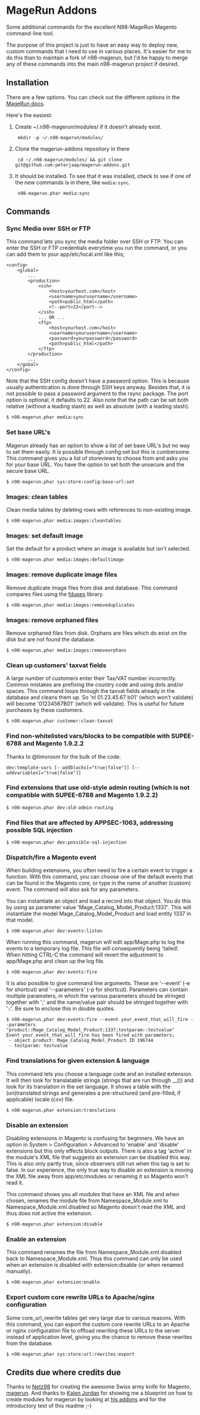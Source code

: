 MageRun Addons
==============

Some additional commands for the excellent N98-MageRun Magento command-line tool.

The purpose of this project is just to have an easy way to deploy new, custom
commands that I need to use in various places.  It's easier for me to do this
than to maintain a fork of n98-magerun, but I'd be happy to merge any of these
commands into the main n98-magerun project if desired.

Installation
------------
There are a few options.  You can check out the different options in the [MageRun
docs](http://magerun.net/introducting-the-new-n98-magerun-module-system/).

Here's the easiest:

1. Create ~/.n98-magerun/modules/ if it doesn't already exist.

        mkdir -p ~/.n98-magerun/modules/

2. Clone the magerun-addons repository in there

        cd ~/.n98-magerun/modules/ && git clone git@github.com:peterjaap/magerun-addons.git

3. It should be installed. To see that it was installed, check to see if one of the new commands is in there, like `media:sync`.

        n98-magerun.phar media:sync

Commands
--------

### Sync Media over SSH or FTP ###

This command lets you sync the media folder over SSH or FTP. You can enter the SSH or FTP credentials everytime you run the command, or you can add them to your app/etc/local.xml like this;

    <config>
        <global>
            ...
            <production>
                <ssh>
                    <host>yourhost.com</host>
                    <username>yourusername</username>
                    <path>public_html</path>
                    <!--port>22</port-->
                </ssh>
                ... OR ...
                <ftp>
                    <host>yourhost.com</host>
                    <username>yourusername</username>
                    <password>yourpassword</password>
                    <path>public_html</path>
                </ftp>
            </production>
            ...
        </gobal>
    </config>

Note that the SSH config doesn't have a password option. This is because usually authentication is done through SSH keys anyway. Besides that, it is not possible to pass a password argument to the rsync package.
The port option is optional, it defaults to 22.
Also note that the path can be set both relative (without a leading slash) as well as absolute (with a leading slash).

    $ n98-magerun.phar media:sync

### Set base URL's ###

Magerun already has an option to show a list of set base URL's but no way to set them easily. It is possible through config:set but this is cumbersome. This command gives you a list of storeviews to choose from and asks you for your base URL. You have the option to set both the unsecure and the secure base URL.

    $ n98-magerun.phar sys:store:config:base-url:set

### Images: clean tables ###

Clean media tables by deleting rows with references to non-existing image.

    $ n98-magerun.phar media:images:cleantables

### Images: set default image ###

Set the default for a product where an image is available but isn't selected.

    $ n98-magerun.phar media:images:defaultimage

### Images: remove duplicate image files ###

Remove duplicate image files from disk and database. This command compares files using the [fdupes](https://github.com/adrianlopezroche/fdupes) library.

    $ n98-magerun.phar media:images:removeduplicates

### Images: remove orphaned files ###

Remove orphaned files from disk. Orphans are files which do exist on the disk but are not found the database.

    $ n98-magerun.phar media:images:removeorphans

### Clean up customers' taxvat fields ###

A large number of customers enter their Tax/VAT number incorrectly. Common mistakes are prefixing the country code and using dots and/or spaces. This command loops through the taxvat fields already in the database and cleans them up. So 'nl 01.23.45.67 b01' (which won't validate) will become '01234567B01' (which will validate). This is useful for future purchases by these customers.

    $ n98-magerun.phar customer:clean-taxvat

### Find non-whitelisted vars/blocks to be compatible with SUPEE-6788 and Magento 1.9.2.2

Thanks to @timvroom for the bulk of the code.

    dev:template-vars [--addblocks[="true|false"]] [--addvariables[="true|false"]]

### Find extensions that use old-style admin routing (which is not compatible with SUPEE-6788 and Magento 1.9.2.2)

    $ n98-magerun.phar dev:old-admin-routing

### Find files that are affected by APPSEC-1063, addressing possible SQL injection

    $ n98-magerun.phar dev:possible-sql-injection

### Dispatch/fire a Magento event ###

When building extensions, you often need to fire a certain event to trigger a function. With this command, you can choose one of the default events that can be found in the Magento core, or type in the name of another (custom) event. The command will also ask for any parameters.

You can instantiate an object and load a record into that object. You do this by using as parameter value 'Mage_Catalog_Model_Product:1337'. This will instantiate the model Mage_Catalog_Model_Product and load entity 1337 in that model.

    $ n98-magerun.phar dev:events:listen

When running this command, magerun will edit app/Mage.php to log the events to a temporary log file. This file will consequently being 'tailed'. When hitting CTRL-C the command will revert the adjustment to app/Mage.php and clean up the log file.

    $ n98-magerun.phar dev:events:fire

It is also possible to give command line arguments. These are '--event' (-e for shortcut) and '--parameters' (-p for shortcut). Parameters can contain multiple parameters, in which the various parameters should be stringed together with ';' and the name/value pair should be stringed together with '::'. Be sure to enclose this in double quotes.

    $ n98-magerun.phar dev:events:fire --event your_event_that_will_fire --parameters "product::Mage_Catalog_Model_Product:1337;testparam::testvalue"
    Event your_event_that_will_fire has been fired with parameters;
     - object product: Mage_Catalog_Model_Product ID 196744
     - testparam: testvalue

### Find translations for given extension & language ###

This command lets you choose a language code and an installed extension. It will then look for translatable strings (strings that are run through __()) and look for its translation in the set language. It shows a table with the (un)translated strings and generates a pre-structured (and pre-filled, if applicable) locale (csv) file.

    $ n98-magerun.phar extension:translations

### Disable an extension ###

Disabling extensions in Magento is confusing for beginners. We have an option in System > Configuration > Advanced to 'enable' and 'disable' extensions but this only effects block outputs. There is also a tag 'active' in the module's XML file that suggests an extension can be disabled this way. This is also only partly true, since observers still run when this tag is set to false.
In our experience, the only true way to disable an extension is moving the XML file away from app/etc/modules or renaming it so Magento won't read it.

This command shows you all modules that have an XML file and when chosen, renames the module file from Namespace_Module.xml to Namespace_Module.xml.disabled so Magento doesn't read the XML and thus does not active the extension.

    $ n98-magerun.phar extension:disable

### Enable an extension ###

This command renames the file from Namespace_Module.xml.disabled back to Namespace_Module.xml. Thus this command can only be used when an extension is disabled with extension:disable (or when renamed manually).

    $ n98-magerun.phar extension:enable

### Export custom core rewrite URLs to Apache/nginx configuration ###

Some core_url_rewrite tables get very large due to various reasons. With this command, you can export the custom core rewrite URLs to an Apache or nginx configuration file to offload rewriting these URLs to the server instead of application level, giving you the chance to remove these rewrites from the database.

    $ n98-magerun.phar sys:store:url:rewrites:export

Credits due where credits due
--------

Thanks to [Netz98](http://www.netz98.de) for creating the awesome Swiss army knife for Magento, [magerun](https://github.com/netz98/n98-magerun/). And thanks to [Kalen Jordan](https://twitter.com/kalenjordan/) for showing me a blueprint on how to create modules for magerun by looking at [his addons](https://github.com/kalenjordan/magerun-addons/) and for the introductory text of this readme ;-)